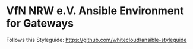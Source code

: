 # VfN NRW e.V. Ansible Environment for Gateways

Follows this Styleguide: https://github.com/whitecloud/ansible-styleguide

